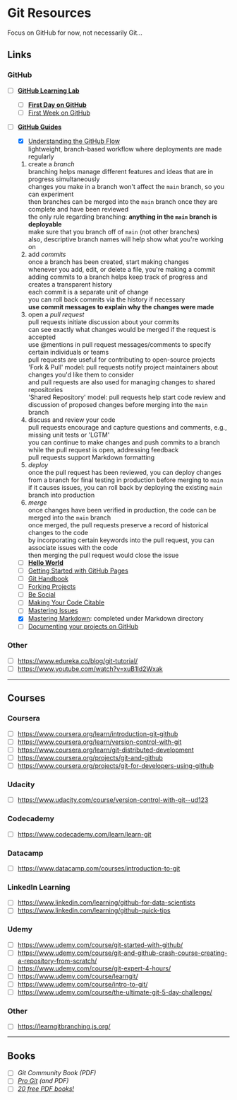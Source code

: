 # Git Resources

Focus on GitHub for now, not necessarily Git...

## Links

### GitHub
- [ ] **[GitHub Learning Lab](https://lab.github.com/)**
	- [ ] **[First Day on GitHub](https://lab.github.com/githubtraining/first-day-on-github)**
	- [ ] [First Week on GitHub](https://lab.github.com/githubtraining/first-week-on-github)

- [ ] **[GitHub Guides](https://guides.github.com/)**
	- [x] [Understanding the GitHub Flow](https://guides.github.com/introduction/flow/)  
	lightweight, branch-based workflow where deployments are made regularly  
	1. create a *branch*  
	branching helps manage different features and ideas that are in progress simultaneously  
	changes you make in a branch won't affect the `main` branch, so you can experiment  
	then branches can be merged into the `main` branch once they are complete and have been reviewed  
	the only rule regarding branching: **anything in the `main` branch is deployable**  
	make sure that you branch off of `main` (not other branches)  
	also, descriptive branch names will help show what you're working on  
	1. add *commits*  
	once a branch has been created, start making changes  
	whenever you add, edit, or delete a file, you're making a commit  
	adding commits to a branch helps keep track of progress and creates a transparent history  
	each commit is a separate unit of change  
	you can roll back commits via the history if necessary  
	**use commit messages to explain why the changes were made**  
	1. open a *pull request*  
	pull requests initiate discussion about your commits  
	can see exactly what changes would be merged if the request is accepted  
	use @mentions in pull request messages/comments to specify certain individuals or teams  
	pull requests are useful for contributing to open-source projects  
	'Fork & Pull' model: pull requests notify project maintainers about changes you'd like them to consider  
	and pull requests are also used for managing changes to shared repositories  
	'Shared Repository' model: pull requests help start code review and discussion of proposed changes before merging into the `main` branch  
	1. discuss and review your code  
	pull requests encourage and capture questions and comments, e.g., missing unit tests or 'LGTM'  
	you can continue to make changes and push commits to a branch while the pull request is open, addressing feedback  
	pull requests support Markdown formatting  
	1. *deploy*  
	once the pull request has been reviewed, you can deploy changes from a branch for final testing in production before merging to `main`  
	if it causes issues, you can roll back by deploying the existing `main` branch into production  
	1. *merge*  
	once changes have been verified in production, the code can be merged into the `main` branch  
	once merged, the pull requests preserve a record of historical changes to the code  
	by incorporating certain keywords into the pull request, you can associate issues with the code  
	then merging the pull request would close the issue  

	- [ ] **[Hello World](https://guides.github.com/activities/hello-world/)**
	- [ ] [Getting Started with GitHub Pages](https://guides.github.com/features/pages/)
	- [ ] [Git Handbook](https://guides.github.com/introduction/git-handbook/)
	- [ ] [Forking Projects](https://guides.github.com/activities/forking/)
	- [ ] [Be Social](https://guides.github.com/activities/socialize/)
	- [ ] [Making Your Code Citable](https://guides.github.com/activities/citable-code/)
	- [ ] [Mastering Issues](https://guides.github.com/features/issues/)
	- [x] [Mastering Markdown](https://guides.github.com/features/mastering-markdown/): completed under Markdown directory
	- [ ] [Documenting your projects on GitHub](https://guides.github.com/features/wikis/)

### Other
- [ ] https://www.edureka.co/blog/git-tutorial/
- [ ] https://www.youtube.com/watch?v=xuB1Id2Wxak

---

## Courses

### Coursera
- [ ] https://www.coursera.org/learn/introduction-git-github
- [ ] https://www.coursera.org/learn/version-control-with-git
- [ ] https://www.coursera.org/learn/git-distributed-development
- [ ] https://www.coursera.org/projects/git-and-github
- [ ] https://www.coursera.org/projects/git-for-developers-using-github

### Udacity
- [ ] https://www.udacity.com/course/version-control-with-git--ud123

### Codecademy
- [ ] https://www.codecademy.com/learn/learn-git

### Datacamp
- [ ] https://www.datacamp.com/courses/introduction-to-git

### LinkedIn Learning
- [ ] https://www.linkedin.com/learning/github-for-data-scientists
- [ ] https://www.linkedin.com/learning/github-quick-tips

### Udemy
- [ ] https://www.udemy.com/course/git-started-with-github/
- [ ] https://www.udemy.com/course/git-and-github-crash-course-creating-a-repository-from-scratch/
- [ ] https://www.udemy.com/course/git-expert-4-hours/
- [ ] https://www.udemy.com/course/learngit/
- [ ] https://www.udemy.com/course/intro-to-git/
- [ ] https://www.udemy.com/course/the-ultimate-git-5-day-challenge/

### Other
- [ ] https://learngitbranching.js.org/

---

## Books

- [ ] *Git Community Book (PDF)*
- [ ] *[Pro Git](https://git-scm.com/book/en/v2) (and PDF)*
- [ ] *[20 free PDF books!](https://www.ubuntupit.com/best-git-books-for-newbie-and-professional-programmers/)*
